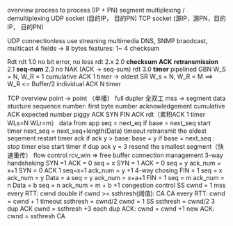 overview
	process to process (IP + PN)
	segment
	multiplexing / demultiplexing
	UDP socket (目的IP， 目的PN)
	TCP socket (源IP，源PN，目的IP， 目的PN)

UDP
	connectionless
	use 
		streaning multimedia
		DNS, SNMP
		braodcast, multicast
	4 fields -> 8 bytes
	features: 1~ 4
	checksum

Rdt
	rdt 1.0 no bit error, no loss
	rdt 2.x 
		2.0 **checksum** **ACK** **retransmission**
		2.1 **seq-num**
		2.3 no NAK (ACK -> seq-sum)
	rdt 3.0 **timer**
	pipelined
		GBN
			W_S = N, W_R = 1
			cumulative ACK
			1 timer -> oldest
		SR
			W_s = N, W_R = M   ==> W_R <= Buffer/2
			individual ACK
			N timer

TCP
	overview
		point -> point （单播）
		full dupler 全双工
		mss -> segment data
	stucture
		sequence number: first byte number
		acknowledgement
			cumulative ACK
			expected number
			piggy ACK
		SYN
		FIN
		ACK
	rdt（累积ACK 1 timer WLs=N WLr=m）
		data from app
			seq = next_eq
			if base = next_seq start timer
			next_seq = next_seq+length(Data)
		timeout
			retransmit the oldest seqement
			restart timer
		ack
			if ack y > base:
				base = y
				if base = next_seq : stop timer
				else start timer
			if dup ack y = 3 resend the smallest segment（快速重传）
		flow control
			rcv_win => free buffer
		connection management
			3-way handshaking
				SYN =1 ACK = 0 seq = x
				SYN = 1 ACK = 0 seq = y ack_num = x+1
				SYN = 0 ACK 1 seq=x=1 ack_num = y +1
			4-way chosing 
				FIN = 1 seq = x ack_num = y Data = a
				seq = y ack_num = x+a+1
				FIN = 1 seq = m ack_num = n Data = b 
				seq = n ack_num = m + b +1
			congestion control 
				SS
					cwnd = 1 mss
					every RTT: cwnd double
					if cwnd >= ssthresh(阈值): CA
				CA
					 every RTT: cwnd = cwnd + 1
				timeout
					ssthresh = cwnd/2
					cwnd = 1
					SS
					ssthresh = cwnd/2
				3 dup ACK 
					 cwnd = ssthresh +3
					 each dup ACK: cwnd = cwnd +1
					 new ACK: cwnd = ssthresh
					 CA
			